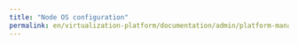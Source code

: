 ```yaml
---
title: "Node OS configuration"
permalink: en/virtualization-platform/documentation/admin/platform-management/node-management/configuration-os.html
---
```

